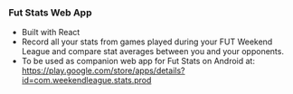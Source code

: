 ### Fut Stats Web App
- Built with React
- Record all your stats from games played during your FUT Weekend League and compare stat averages between you and your opponents.
- To be used as companion web app for Fut Stats on Android at: https://play.google.com/store/apps/details?id=com.weekendleague.stats.prod
